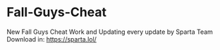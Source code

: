 # Fall-Guys-Cheat
New Fall Guys Cheat Work and Updating every update by Sparta Team
Download in: https://sparta.lol/
